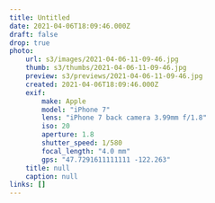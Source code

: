 ```yaml
---
title: Untitled
date: 2021-04-06T18:09:46.000Z
draft: false
drop: true
photo:
    url: s3/images/2021-04-06-11-09-46.jpg
    thumb: s3/thumbs/2021-04-06-11-09-46.jpg
    preview: s3/previews/2021-04-06-11-09-46.jpg
    created: 2021-04-06T18:09:46.000Z
    exif:
        make: Apple
        model: "iPhone 7"
        lens: "iPhone 7 back camera 3.99mm f/1.8"
        iso: 20
        aperture: 1.8
        shutter_speed: 1/580
        focal_length: "4.0 mm"
        gps: "47.7291611111111 -122.263"
    title: null
    caption: null
links: []
---
```


